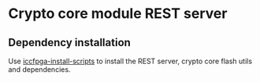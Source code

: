 # Crypto core module REST server

## Dependency installation

Use [iccfpga-install-scripts](https://gitlab.com/Citrullin/iccfpga-install-scripts) to install the REST server, crypto core flash utils and dependencies.